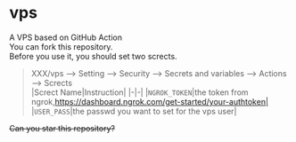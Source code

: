 # vps
A VPS based on GitHub Action  
You can fork this repository.  
Before you use it, you should set two scrects.  
> XXX/vps --> Setting --> Security --> Secrets and variables --> Actions --> Scrects  
|Screct Name|Instruction|
|-|-|
|`NGROK_TOKEN`|the token from ngrok,https://dashboard.ngrok.com/get-started/your-authtoken|
|`USER_PASS`|the passwd you want to set for the vps user|  

~~Can you star this repository?~~